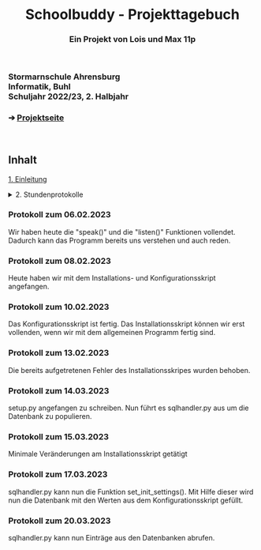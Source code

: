<!-- Muss noch neu geschrieben werden - bin gerade dabei, Max-->

<!--Written by Max Leon Guwa (OrangePurgatory; https://github.com/OrangePurgatory)-->


<head>
<h1 align="center">Schoolbuddy - Projekttagebuch</h1> 
</head>
<h3 align="center"> Ein Projekt von Lois und Max 11p </h3>
</br>

<picture>
  <source media="(prefers-color-scheme: dark)" srcset="https://user-images.githubusercontent.com/105984356/186677878-5eddbf06-304d-4ea7-90db-5ddba9e40dbf.png">
  <source media="(prefers-color-scheme: light)" srcset="https://user-images.githubusercontent.com/105984356/186676647-16dacef0-4117-4750-afc1-1d4d6409e6d3.png">
  <img alt="" src="">
</picture>


<h3 align="left">Stormarnschule Ahrensburg <br/> Informatik, Buhl <br/> Schuljahr 2022/23, 2. Halbjahr </br> </h3> </div>
<h3 align="left"> &#10132; <a href="https://github.com/LoMaTiInformatik/SchoolBuddy/blob/main/README.md"> Projektseite</a> </h3> 
</br>


## Inhalt
<p><a href="#kapitell">1. Einleitung</a></p>
<p style="margin-bottom: 5px;">
<details style="margin: 0px !important;">
<summary>2. Stundenprotokolle</summary>
<ul>
  <li><a href="#protokoll-zum-06022023">Protokoll zum 06.02.2023</a></li>
</ul></details></p>


### Protokoll zum 06.02.2023

Wir haben heute die "speak()" und die "listen()" Funktionen vollendet. Dadurch kann das Programm bereits uns verstehen und auch reden.

### Protokoll zum 08.02.2023

Heute haben wir mit dem Installations- und Konfigurationsskript angefangen.

### Protokoll zum 10.02.2023

Das Konfigurationsskript ist fertig. Das Installationsskript können wir erst vollenden, wenn wir mit dem allgemeinen Programm fertig sind.

### Protokoll zum 13.02.2023

Die bereits aufgetretenen Fehler des Installationsskripes wurden behoben.

### Protokoll zum 14.03.2023

setup.py angefangen zu schreiben. Nun führt es sqlhandler.py aus um die Datenbank zu populieren.

### Protokoll zum 15.03.2023

Minimale Veränderungen am Installationsskript getätigt

### Protokoll zum 17.03.2023

sqlhandler.py kann nun die Funktion set_init_settings(). Mit Hilfe dieser wird nun die Datenbank mit den Werten aus dem Konfigurationsskript gefüllt.

### Protokoll zum 20.03.2023

sqlhandler.py kann nun Einträge aus den Datenbanken abrufen.